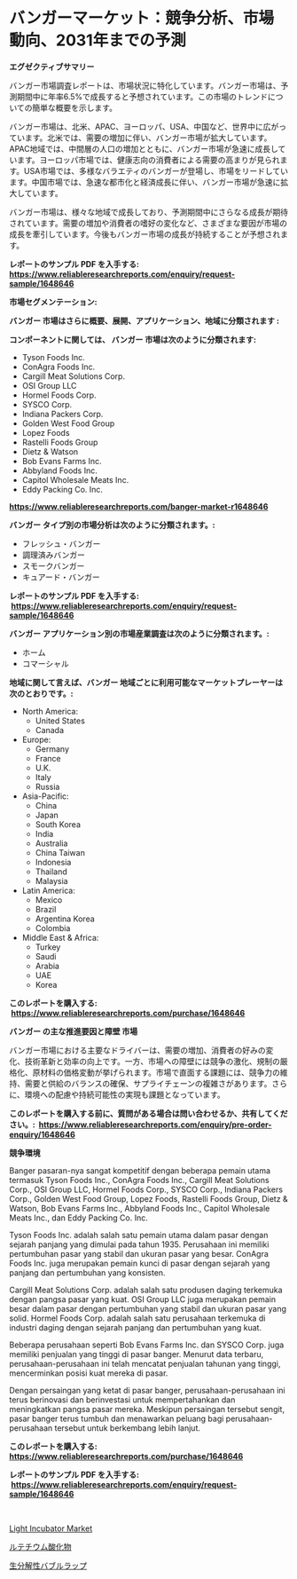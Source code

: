 <p><h1>バンガーマーケット：競争分析、市場動向、2031年までの予測</h1></p><p><strong>エグゼクティブサマリー</strong></p>
<p><p>バンガー市場調査レポートは、市場状況に特化しています。バンガー市場は、予測期間中に年率6.5%で成長すると予想されています。この市場のトレンドについての簡単な概要を示します。</p><p>バンガー市場は、北米、APAC、ヨーロッパ、USA、中国など、世界中に広がっています。北米では、需要の増加に伴い、バンガー市場が拡大しています。APAC地域では、中間層の人口の増加とともに、バンガー市場が急速に成長しています。ヨーロッパ市場では、健康志向の消費者による需要の高まりが見られます。USA市場では、多様なバラエティのバンガーが登場し、市場をリードしています。中国市場では、急速な都市化と経済成長に伴い、バンガー市場が急速に拡大しています。</p><p>バンガー市場は、様々な地域で成長しており、予測期間中にさらなる成長が期待されています。需要の増加や消費者の嗜好の変化など、さまざまな要因が市場の成長を牽引しています。今後もバンガー市場の成長が持続することが予想されます。</p></p>
<p><strong>レポートのサンプル PDF を入手する: <a href="https://www.reliableresearchreports.com/enquiry/request-sample/1648646">https://www.reliableresearchreports.com/enquiry/request-sample/1648646</a></strong></p>
<p><strong>市場セグメンテーション:</strong></p>
<p><strong> バンガー 市場はさらに概要、展開、アプリケーション、地域に分類されます :</strong></p>
<p><strong>コンポーネントに関しては、 バンガー 市場は次のように分類されます: &nbsp;</strong></p>
<p><ul><li>Tyson Foods Inc.</li><li>ConAgra Foods Inc.</li><li>Cargill Meat Solutions Corp.</li><li>OSI Group LLC</li><li>Hormel Foods Corp.</li><li>SYSCO Corp.</li><li>Indiana Packers Corp.</li><li>Golden West Food Group</li><li>Lopez Foods</li><li>Rastelli Foods Group</li><li>Dietz & Watson</li><li>Bob Evans Farms Inc.</li><li>Abbyland Foods Inc.</li><li>Capitol Wholesale Meats Inc.</li><li>Eddy Packing Co. Inc.</li></ul></p>
<p><strong><a href="https://www.reliableresearchreports.com/banger-market-r1648646">https://www.reliableresearchreports.com/banger-market-r1648646</a></strong></p>
<p><strong> バンガー タイプ別の市場分析は次のように分類されます。:</strong></p>
<p><ul><li>フレッシュ・バンガー</li><li>調理済みバンガー</li><li>スモークバンガー</li><li>キュアード・バンガー</li></ul></p>
<p><strong>レポートのサンプル PDF を入手する: &nbsp;<a href="https://www.reliableresearchreports.com/enquiry/request-sample/1648646">https://www.reliableresearchreports.com/enquiry/request-sample/1648646</a></strong></p>
<p><strong> バンガー アプリケーション別の市場産業調査は次のように分類されます。:</strong></p>
<p><ul><li>ホーム</li><li>コマーシャル</li></ul></p>
<p><strong>地域に関して言えば、バンガー 地域ごとに利用可能なマーケットプレーヤーは次のとおりです。:</strong></p>
<p><ul>
    <li>
        North America:
        <ul>
            <li>United States</li>
            <li>Canada</li>
        </ul>
    </li>
    <li>
        Europe:
        <ul>
            <li>Germany</li>
            <li>France</li>
            <li>U.K.</li>
            <li>Italy</li>
            <li>Russia</li>
        </ul>
    </li>
    <li>
        Asia-Pacific:
        <ul>
            <li>China</li>
            <li>Japan</li>
            <li>South Korea</li>
            <li>India</li>
            <li>Australia</li>
            <li>China Taiwan</li>
            <li>Indonesia</li>
            <li>Thailand</li>
            <li>Malaysia</li>
        </ul>
    </li>
    <li>
        Latin America:
        <ul>
            <li>Mexico</li>
            <li>Brazil</li>
            <li>Argentina Korea</li>
            <li>Colombia</li>
        </ul>
    </li>
    <li>
        Middle East & Africa:
        <ul>
            <li>Turkey</li>
            <li>Saudi</li>
            <li>Arabia</li>
            <li>UAE</li>
            <li>Korea</li>
        </ul>
    </li>
    </ul></p>
<p><strong>このレポートを購入する: &nbsp;<a href="https://www.reliableresearchreports.com/purchase/1648646">https://www.reliableresearchreports.com/purchase/1648646</a></strong></p>
<p><strong>バンガー の主な推進要因と障壁 市場</strong></p>
<p><p>バンガー市場における主要なドライバーは、需要の増加、消費者の好みの変化、技術革新と効率の向上です。一方、市場への障壁には競争の激化、規制の厳格化、原材料の価格変動が挙げられます。市場で直面する課題には、競争力の維持、需要と供給のバランスの確保、サプライチェーンの複雑さがあります。さらに、環境への配慮や持続可能性の実現も課題となっています。</p></p>
<p><strong>このレポートを購入する前に、質問がある場合は問い合わせるか、共有してください。:&nbsp; <a href="https://www.reliableresearchreports.com/enquiry/pre-order-enquiry/1648646">https://www.reliableresearchreports.com/enquiry/pre-order-enquiry/1648646</a></strong></p>
<p><strong>競争環境</strong></p>
<p><p>Banger pasaran-nya sangat kompetitif dengan beberapa pemain utama termasuk Tyson Foods Inc., ConAgra Foods Inc., Cargill Meat Solutions Corp., OSI Group LLC, Hormel Foods Corp., SYSCO Corp., Indiana Packers Corp., Golden West Food Group, Lopez Foods, Rastelli Foods Group, Dietz & Watson, Bob Evans Farms Inc., Abbyland Foods Inc., Capitol Wholesale Meats Inc., dan Eddy Packing Co. Inc.</p><p>Tyson Foods Inc. adalah salah satu pemain utama dalam pasar dengan sejarah panjang yang dimulai pada tahun 1935. Perusahaan ini memiliki pertumbuhan pasar yang stabil dan ukuran pasar yang besar. ConAgra Foods Inc. juga merupakan pemain kunci di pasar dengan sejarah yang panjang dan pertumbuhan yang konsisten.</p><p>Cargill Meat Solutions Corp. adalah salah satu produsen daging terkemuka dengan pangsa pasar yang kuat. OSI Group LLC juga merupakan pemain besar dalam pasar dengan pertumbuhan yang stabil dan ukuran pasar yang solid. Hormel Foods Corp. adalah salah satu perusahaan terkemuka di industri daging dengan sejarah panjang dan pertumbuhan yang kuat.</p><p>Beberapa perusahaan seperti Bob Evans Farms Inc. dan SYSCO Corp. juga memiliki penjualan yang tinggi di pasar banger. Menurut data terbaru, perusahaan-perusahaan ini telah mencatat penjualan tahunan yang tinggi, mencerminkan posisi kuat mereka di pasar.</p><p>Dengan persaingan yang ketat di pasar banger, perusahaan-perusahaan ini terus berinovasi dan berinvestasi untuk mempertahankan dan meningkatkan pangsa pasar mereka. Meskipun persaingan tersebut sengit, pasar banger terus tumbuh dan menawarkan peluang bagi perusahaan-perusahaan tersebut untuk berkembang lebih lanjut.</p></p>
<p><strong>このレポートを購入する: &nbsp; <a href="https://www.reliableresearchreports.com/purchase/1648646">https://www.reliableresearchreports.com/purchase/1648646</a></strong></p>
<p><strong>レポートのサンプル PDF を入手する: &nbsp;<a href="https://www.reliableresearchreports.com/enquiry/request-sample/1648646">https://www.reliableresearchreports.com/enquiry/request-sample/1648646</a></strong><strong></strong></p>
<p>&nbsp;</p>
<p><p><a href="https://github.com/singletonthaxterkelliehr2df/Market-Research-Report-List-2/blob/main/light-incubator-market.md">Light Incubator Market</a></p><p><a href="https://medium.com/@wesleyeilly8796202/%E3%83%AA%E3%83%A5%E3%83%86%E3%83%81%E3%82%A6%E3%83%A0%E9%85%B8%E5%8C%96%E7%89%A9%E5%B8%82%E5%A0%B4%E3%81%AF-%E5%B8%82%E5%A0%B4%E3%82%B7%E3%82%A7%E3%82%A2-%E5%B8%82%E5%A0%B4%E5%8B%95%E5%90%91-%E5%B8%82%E5%A0%B4%E6%88%90%E9%95%B7%E3%81%AB%E9%96%A2%E3%81%99%E3%82%8B%E6%83%85%E5%A0%B1%E3%82%92%E6%8F%90%E4%BE%9B%E3%81%97%E3%81%BE%E3%81%99-ryutechiumu-sankabutsu-ichiba-wa-shijou-shea-shijou-f191637b20cf">ルテチウム酸化物</a></p><p><a href="https://medium.com/@nicolaseller56452023/%E3%83%90%E3%82%A4%E3%82%AA%E3%83%87%E3%82%B0%E3%83%A9%E3%83%80%E3%83%96%E3%83%AB%E3%83%90%E3%83%96%E3%83%AB%E3%83%A9%E3%83%83%E3%83%97%E5%B8%82%E5%A0%B4%E8%A6%8F%E6%A8%A1%E3%81%AF-%E3%82%B0%E3%83%AD%E3%83%BC%E3%83%90%E3%83%AB%E7%94%A3%E6%A5%AD%E3%81%AB%E3%81%8A%E3%81%91%E3%82%8B%E6%9C%80%E9%81%A9%E3%81%AA%E3%83%9E%E3%83%BC%E3%82%B1%E3%83%86%E3%82%A3%E3%83%B3%E3%82%B0%E3%83%81%E3%83%A3%E3%83%8D%E3%83%AB%E3%82%92%E6%98%8E%E3%82%89%E3%81%8B%E3%81%AB%E3%81%99%E3%82%8B-9beea6e662e6">生分解性バブルラップ</a></p></p>